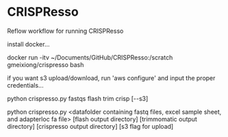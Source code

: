 # CRISPResso
Reflow workflow for running CRISPResso


install docker...



docker run -itv ~/Documents/GitHub/CRISPResso:/scratch gmeixiong/crispresso bash



if you want s3 upload/download, run 'aws configure' and input the proper credentials...

python crispresso.py fastqs flash trim crisp [--s3]

python crispresso.py <datafolder containing fastq files, excel sample sheet, and adapterloc fa file> 
[flash output directory] [trimmomatic output directory] [crispresso output directory] [s3 flag for upload]
